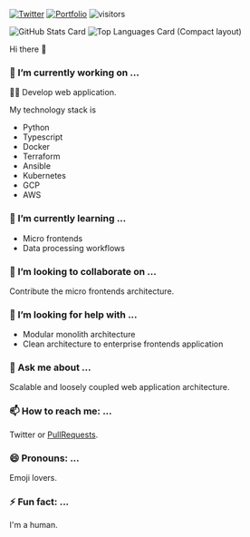 [![Twitter](https://img.shields.io/twitter/follow/silver_birder?style=social)](https://twitter.com/Silver_birder)
[![Portfolio](https://img.shields.io/badge/portfolio-silverbirder-brightgreen)](https://silver-birder.github.io/)
![visitors](https://visitor-badge.laobi.icu/badge?page_id=SIlver-birder.Silver-birder)

![GitHub Stats Card](https://github-readme-stats.vercel.app/api?username=silverbirder&count_private=true&show_icons=true)
![Top Languages Card (Compact layout)](https://github-readme-stats.vercel.app/api/top-langs/?username=silverbirder&layout=compact)

Hi there 👋

### 🔭 I’m currently working on ...
👨‍💻 Develop web application.

My technology stack is 
* Python
* Typescript
* Docker
* Terraform
* Ansible
* Kubernetes
* GCP
* AWS

### 🌱 I’m currently learning ...
* Micro frontends
* Data processing workflows

### 👯 I’m looking to collaborate on ...
Contribute the micro frontends architecture.

### 🤔 I’m looking for help with ...
* Modular monolith architecture
* Clean architecture to enterprise frontends application

### 💬 Ask me about ...
Scalable and loosely coupled web application architecture.

### 📫 How to reach me: ...
Twitter or [PullRequests](https://github.com/Silver-birder/Silver-birder/pulls).

### 😄 Pronouns: ...
Emoji lovers.

### ⚡ Fun fact: ...
I'm a human.
